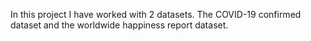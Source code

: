 In this project I have worked with 2 datasets. The COVID-19 confirmed dataset and the worldwide happiness report dataset.
